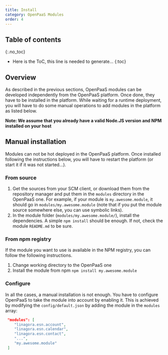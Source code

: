```yaml
---
title: Install
category: OpenPaaS Modules
order: 4
---
```


## Table of contents
{:.no_toc}

* Here is the ToC, this line is needed to generate...
{:toc}

## Overview

As described in the previous sections, OpenPaaS modules can be developed independently from the OpenPaaS platform. Once done, they have to be installed in the platform. While waiting for a runtime deployment, you will have to do some manual operations to add modules in the platform as listed below.

**Note: We assume that you already have a valid Node.JS version and NPM installed on your host**

## Manual installation

Modules can not be hot deployed in the OpenPaaS platform. Once installed following the instructions below, you will have to restart the platform (or start it if it was not started...).

### From source

1. Get the sources from your SCM client, or download them from the repository manager and put them in the `modules` directory in the OpenPaaS one. For example, if your module is `my.awesome.module`, it should go in `modules/my.awesome.module` (note that if you put the module source somewhere else, you can use symbolic links).
2. In the module folder (`modules/my.awesome.module/`), install the dependencies. A simple `npm install` should be enough. If not, check the module `README.md` to be sure.

### From npm registry

If the module you want to use is available in the NPM registry, you can follow the following instructions.

1. Change working directory to the OpenPaaS one
2. Install the module from npm `npm install my.awesome.module`

### Configure

In all the cases, a manual installation is not enough. You have to configure OpenPaaS to take the module into account by enabling it. This is achieved by modifying the `config/default.json` by adding the module in the `modules` array:

``` json
 "modules": [
    "linagora.esn.account",
    "linagora.esn.calendar",
    "linagora.esn.contact",
    "...",
    "my.awesome.module"
 ]
```

